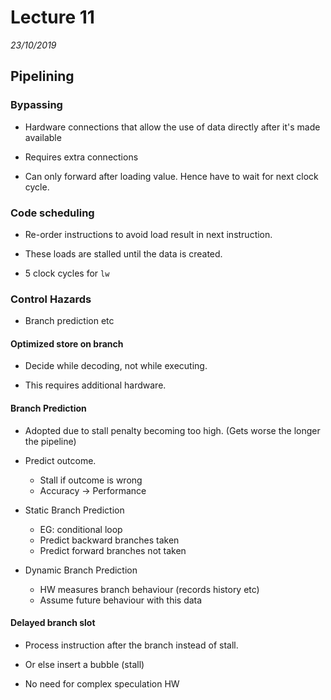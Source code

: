 # Lecture 11
*23/10/2019*

## Pipelining
### Bypassing

- Hardware connections that allow the use of data directly after it's made available

- Requires extra connections

- Can only forward after loading value. Hence have to wait for next clock cycle.

### Code scheduling
- Re-order instructions to avoid load result in next instruction.

- These loads are stalled until the data is created.

- 5 clock cycles for `lw`

### Control Hazards
- Branch prediction etc

#### Optimized store on branch
- Decide while decoding, not while executing.

- This requires additional hardware.

#### Branch Prediction
- Adopted due to stall penalty becoming too high. (Gets worse the longer the pipeline)

- Predict outcome.
    - Stall if outcome is wrong
    - Accuracy -> Performance

- Static Branch Prediction
    - EG: conditional loop
    - Predict backward branches taken
    - Predict forward branches not taken

- Dynamic Branch Prediction
    - HW measures branch behaviour (records history etc)
    - Assume future behaviour with this data

#### Delayed branch slot
- Process instruction after the branch instead of stall.

- Or else insert a bubble (stall)

- No need for complex speculation HW
